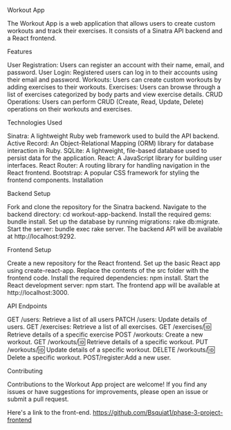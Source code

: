 Workout App

The Workout App is a web application that allows users to create custom workouts and track their exercises. It consists of a Sinatra API backend and a React frontend.

Features


User Registration: Users can register an account with their name, email, and password.
User Login: Registered users can log in to their accounts using their email and password.
Workouts: Users can create custom workouts by adding exercises to their workouts.
Exercises: Users can browse through a list of exercises categorized by body parts and view exercise details.
CRUD Operations: Users can perform CRUD (Create, Read, Update, Delete) operations on their workouts and exercises.

Technologies Used


Sinatra: A lightweight Ruby web framework used to build the API backend.
Active Record: An Object-Relational Mapping (ORM) library for database interaction in Ruby.
SQLite: A lightweight, file-based database used to persist data for the application.
React: A JavaScript library for building user interfaces.
React Router: A routing library for handling navigation in the React frontend.
Bootstrap: A popular CSS framework for styling the frontend components.
Installation


Backend Setup


Fork and clone the repository for the Sinatra backend.
Navigate to the backend directory: cd workout-app-backend.
Install the required gems: bundle install.
Set up the database by running migrations: rake db:migrate.
Start the server: bundle exec rake server.
The backend API will be available at http://localhost:9292.

Frontend Setup


Create a new repository for the React frontend.
Set up the basic React app using create-react-app.
Replace the contents of the src folder with the frontend code.
Install the required dependencies: npm install.
Start the React development server: npm start.
The frontend app will be available at http://localhost:3000.


API Endpoints

GET /users: Retrieve a list of all users
PATCH /users: Update details of users.
GET /exercises: Retrieve a list of all exercises.
GET /exercises/:id: Retrieve details of a specific exercise
POST /workouts: Create a new workout.
GET /workouts/:id: Retrieve details of a specific workout.
PUT /workouts/:id: Update details of a specific workout.
DELETE /workouts/:id: Delete a specific workout.
POST/register:Add a new user.

Contributing

Contributions to the Workout App project are welcome! If you find any issues or have suggestions for improvements, please open an issue or submit a pull request.

Here's a link to the front-end.
https://github.com/Bsquiat1/phase-3-project-frontend

